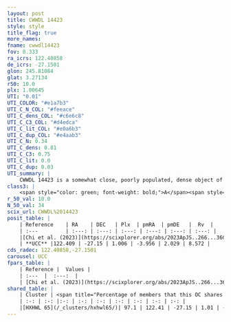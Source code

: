 ```yaml
---
layout: post
title: CWWDL 14423
style: style
title_flag: true
more_names: 
fname: cwwdl14423
fov: 0.333
ra_icrs: 122.40858
de_icrs: -27.1501
glon: 245.81084
glat: 3.27134
r50: 10.0
plx: 1.00645
UTI: "0.01"
UTI_COLOR: "#e1a7b3"
UTI_C_N_COL: "#feeace"
UTI_C_dens_COL: "#c6e6c8"
UTI_C_C3_COL: "#d4edca"
UTI_C_lit_COL: "#e0a6b3"
UTI_C_dup_COL: "#e4aab3"
UTI_C_N: 0.34
UTI_C_dens: 0.81
UTI_C_C3: 0.75
UTI_C_lit: 0.0
UTI_C_dup: 0.03
UTI_summary: |
    CWWDL 14423 is a somewhat close, poorly populated, dense object of high C3 quality. It was recently reported in the literature.<br><br><span style="color: #99180f; font-weight: bold;">Warning: </span>This is very likely a duplicate object, which shares a large percentage of members with at least one previously reported entry.
class3: |
    <span style="color: green; font-weight: bold;">A</span><span style="color: #FFC300; font-weight: bold;">B</span>
r_50_val: 10.0
N_50_val: 34
scix_url: CWWDL%2014423
posit_table: |
    | Reference    | RA    | DEC   | Plx  | pmRA  | pmDE   |  Rv  |
    | :---         | :---: | :---: | :---: | :---: | :---: | :---: |
    |[Chi et al. (2023)](https://scixplorer.org/abs/2023ApJS..266...36C) | 122.412 | -27.133 | 1.002 | -3.972 | 2.017 | 6.881 |
    | **UCC** |122.409 | -27.15 | 1.006 | -3.956 | 2.029 | 8.572 | 
cds_radec: 122.40858,-27.1501
carousel: UCC
fpars_table: |
    | Reference |  Values |
    | :---  |  :---:  |
    | [Chi et al. (2023)](https://scixplorer.org/abs/2023ApJS..266...36C) | `logAge=7.52, Z=-0.58` |
shared_table: |
    | Cluster | <span title="Percentage of members that this OC shares with the ones listed">%</span>   | RA   | DEC   | Plx   | pmRA  | pmDE  | Rv | UTI |
    | :-: | :-: |:-: | :-: | :-: | :-: | :-: | :-: | :-: |
    |[HXHWL 65](/_clusters/hxhwl65/)| 97.1 | 122.41 | -27.15 | 1.01 | -3.96 | 2.03 | 8.09 |0.59 |
---
```

